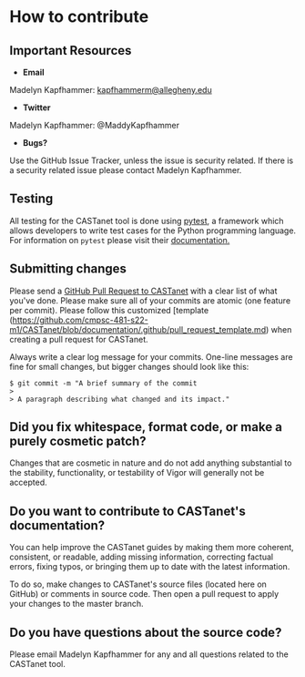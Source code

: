 # How to contribute

## Important Resources

- **Email**

Madelyn Kapfhammer:
kapfhammerm@allegheny.edu

- **Twitter**

Madelyn Kapfhammer: @MaddyKapfhammer

- **Bugs?**

Use the GitHub Issue Tracker, unless the issue is security related. If there is a security related issue please contact Madelyn
Kapfhammer.

## Testing

All testing for the CASTanet tool is done using [pytest](https://docs.pytest.org/en/stable/), a framework which allows developers to
write test cases for the Python programming language. For information on `pytest` please visit their 
[documentation.](https://docspytest.org/en/stable/)

## Submitting changes

Please send a [GitHub Pull Request to CASTanet](https://github.com/Allegheny-Mozilla-Fellows/misinformation) with a clear list of
what you've done. Please make sure all of your commits are atomic (one feature per commit). Please follow this customized [template
(https://github.com/cmpsc-481-s22-m1/CASTanet/blob/documentation/.github/pull_request_template.md) when creating a pull request for
CASTanet.

Always write a clear log message for your commits. One-line messages are fine for small changes, but bigger changes should look like
this:

    $ git commit -m "A brief summary of the commit
    >
    > A paragraph describing what changed and its impact."

## Did you fix whitespace, format code, or make a purely cosmetic patch?

Changes that are cosmetic in nature and do not add anything substantial to the stability, functionality, or testability of Vigor will
generally not be accepted.

## Do you want to contribute to CASTanet's documentation?

You can help improve the CASTanet guides by making them more coherent, consistent, or readable, adding missing information,
correcting factual errors, fixing typos, or bringing them up to date with the latest  information.

To do so, make changes to CASTanet's source files (located here on GitHub) or comments in source code. Then open a pull request to
apply your changes to the master branch.

## Do you have questions about the source code?

Please email Madelyn Kapfhammer for any and all questions related to the CASTanet tool.
